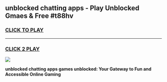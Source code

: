 
## unblocked chatting apps - Play Unblocked Gmaes & Free #t88hv
<h3>
<a href="https://news.freeplayer.one?title=unblocked_chatting_apps&ref=26F">CLICK TO PLAY</a></h3>
<hr>

<h3>
<a href="https://news.freeplayer.one?title=unblocked_chatting_apps&ref=26F">CLICK 2 PLAY</a>
  
</h3>

<a href="https://news.freeplayer.one?title=unblocked_chatting_apps&ref=26F/"><img src="https://clearcache.store/games.png"></a>


**unblocked chatting apps games unblocked: Your Gateway to Fun and Accessible Online Gaming**
